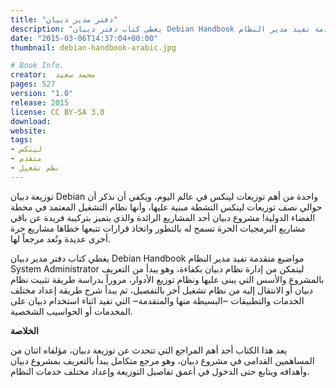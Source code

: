 ```yaml
---
title: "دفتر مدير دبيان"
description: "يغطي كتاب دفتر ديبان Debian Handbook مواضيع متقدمة تفيد مدير النظام System Administrator لإدارة نظام دبيان العريق بكفاءة."
date: "2015-03-06T14:37:04+00:00"
thumbnail: debian-handbook-arabic.jpg

# Book Info.
creator:  محمد سعيد
pages: 527
version: "1.0"
release: 2015
license: CC BY-SA 3.0
download:
website:
tags:
- لينكس
- متقدم
- نظم تشغيل
---
```


توزيعة دبيان Debian واحدة من أهم توزيعات لينكس في عالم اليوم، ويكفي أن نذكر أن حوالي نصف توزيعات لينكس النشطة مبنية عليها، وأنها نظام التشغيل المعتمد في محطة الفضاء الدولية! مشروع دبيان أحد المشاريع الرائدة والذي يتميز بتركيبة فريدة عن باقي مشاريع البرمجيات الحرة تسمح له بالتطور واتخاذ قرارات تتبعها خطاها مشاريع حرة أخرى عديدة وتُعد مرجعاً لها.

يغطي كتاب دفتر مدير دبيان Debian Handbook مواضيع متقدمة تفيد مدير النظام System Administrator ليتمكن من إدارة نظام دبيان بكفاءة، وهو يبدأ من التعريف بالمشروع والأسس التي يبنى عليها ونظام توزيع الأدوار، مروراً بدراسة طريقة تثبيت نظام دبيان أو الانتقال إليه من نظام تشغيل آخر بالتفصيل، ثم يبدأ شرح طريقة إعداد مختلف الخدمات والتطبيقات ‒البسيطة منها والمتقدمة‒ التي تفيد اثناء استخدام دبيان على المخدمات أو الحواسيب الشخصية.

**الخلاصة**

يعد هذا الكتاب أحد أهم المراجع التي تتحدث عن توزيعة دبيان، مؤلفاه اثنان من المساهمين القدامى في مشروع دبيان، وهو مرجع متكامل يبدأ بالتعريف بمشروع دبيان وأهدافه ويتابع حتى الدخول في أعمق تفاصيل التوزيعة وإعداد مختلف خدمات النظام.
